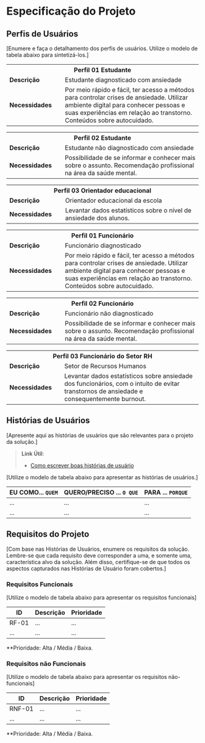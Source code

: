 # Especificação do Projeto

## Perfis de Usuários

[Enumere e faça o detalhamento dos perfis de usuários. Utilize o modelo de tabela abaixo para sintetizá-los.]

<table>
<tbody>
<tr align=center>
<th colspan="2">Perfil 01 Estudante </th>
</tr>
<tr>
<td width="150px"><b>Descrição</b></td>
<td width="600px">Estudante diagnosticado com ansiedade</td>
</tr>
<tr>
<td><b>Necessidades</b></td>
<td>Por meio rápido e fácil, ter acesso a métodos para controlar crises de ansiedade.
    Utilizar ambiente digital para conhecer pessoas e suas experiências em relação ao transtorno.
    Conteúdos sobre autocuidado.
</td>
</tr>
</tbody>
</table>

<table>
<tbody>
<tr align=center>
<th colspan="2">Perfil 02 Estudante </th>
</tr>
<tr>
<td width="150px"><b>Descrição</b></td>
<td width="600px">Estudante não diagnosticado com ansiedade</td>
</tr>
<tr>
<td><b>Necessidades</b></td>
<td>Possibilidade de se informar e conhecer mais sobre o assunto.
    Recomendação profissional na área da saúde mental.
</td>
</tr>
</tbody>
</table>

<table>
<tbody>
<tr align=center>
<th colspan="2">Perfil 03 Orientador educacional </th>
</tr>
<tr>
<td width="150px"><b>Descrição</b></td>
<td width="600px">Orientador educacional da escola</td>
</tr>
<tr>
<td><b>Necessidades</b></td>
<td>Levantar dados estatísticos sobre o nível de ansiedade dos alunos.</td>
</tr>
</tbody>
</table>

<table>
<tbody>
<tr align=center>
<th colspan="2">Perfil 01 Funcionário </th>
</tr>
<tr>
<td width="150px"><b>Descrição</b></td>
<td width="600px">Funcionário diagnosticado</td>
</tr>
<tr>
<td><b>Necessidades</b></td>
<td>Por meio rápido e fácil, ter acesso a métodos para controlar crises de ansiedade.
    Utilizar ambiente digital para conhecer pessoas e suas experiências em relação ao transtorno.
    Conteúdos sobre autocuidado.
</td>
</tr>
</tbody>
</table>

<table>
<tbody>
<tr align=center>
<th colspan="2">Perfil 02 Funcionário </th>
</tr>
<tr>
<td width="150px"><b>Descrição</b></td>
<td width="600px">Funcionário não diagnosticado</td>
</tr>
<tr>
<td><b>Necessidades</b></td>
<td>Possibilidade de se informar e conhecer mais sobre o assunto.
    Recomendação profissional na área da saúde mental.
</td>
</tr>
</tbody>
</table>

<table>
<tbody>
<tr align=center>
<th colspan="2">Perfil 03 Funcionário do Setor RH </th>
</tr>
<tr>
<td width="150px"><b>Descrição</b></td>
<td width="600px">Setor de Recursos Humanos</td>
</tr>
<tr>
<td><b>Necessidades</b></td>
<td>Levantar dados estatísticos sobre ansiedade dos funcionários, com o intuito de evitar transtornos de ansiedade e consequentemente burnout.</td>
</tr>
</tbody>
</table>


## Histórias de Usuários

[Apresente aqui as histórias de usuários que são relevantes para o projeto da solução.]

> **Link Útil**:
> - [Como escrever boas histórias de usuário](https://medium.com/vertice/como-escrever-boas-users-stories-hist%C3%B3rias-de-usu%C3%A1rios-b29c75043fac)

[Utilize o modelo de tabela abaixo para apresentar as histórias de usuários.]

|EU COMO... `QUEM`   | QUERO/PRECISO ... `O QUE` |PARA ... `PORQUE`                 |
|--------------------|---------------------------|----------------------------------|
| ...                | ...                       | ...                              |
| ...                | ...                       | ...                              |

## Requisitos do Projeto

[Com base nas Histórias de Usuários, enumere os requisitos da solução. Lembre-se que cada requisito deve corresponder a uma, e somente uma, característica alvo da solução. Além disso, certifique-se de que todos os aspectos capturados nas Histórias de Usuário foram cobertos.]

### Requisitos Funcionais

[Utilize o modelo de tabela abaixo para apresentar os requisitos funcionais]

|ID    | Descrição                | Prioridade |
|-------|---------------------------------|----|
| RF-01 |  ...                    | ...   | 
|  ...  |  ...                    | ...   |

**Prioridade: Alta / Média / Baixa. 

### Requisitos não Funcionais

[Utilize o modelo de tabela abaixo para apresentar os requisitos não-funcionais]

|ID      | Descrição               |Prioridade |
|--------|-------------------------|----|
| RNF-01 |  ...                    | ...   | 
| ...    |  ...                    | ...   | 

**Prioridade: Alta / Média / Baixa. 

